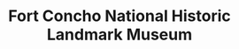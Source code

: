 ---
layout: repo
title: "Fort Concho National Historic Landmark Museum"
id: 17726
permalink: repos/17726/
---